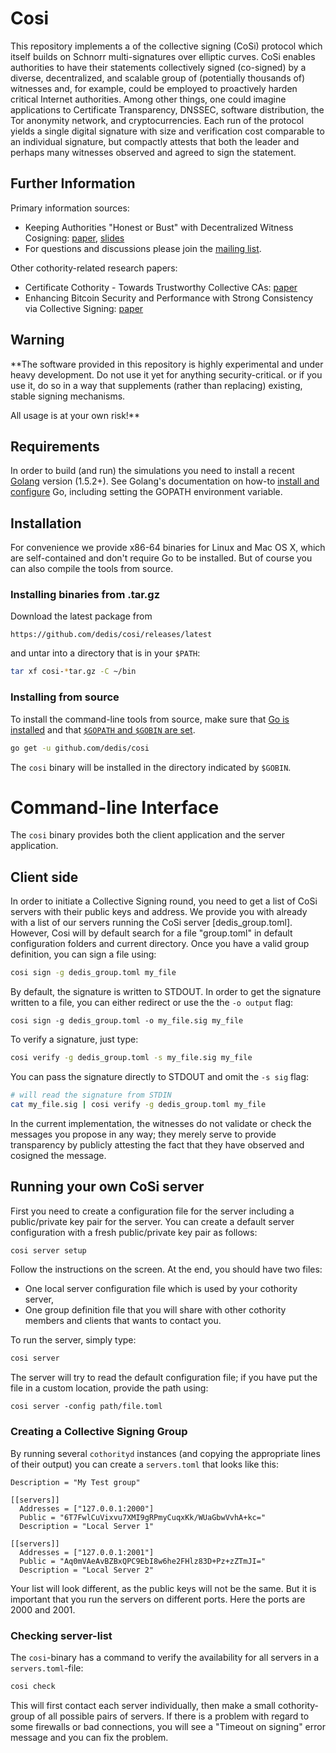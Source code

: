 # Cosi

This repository implements a of the collective signing (CoSi) protocol
which itself builds on Schnorr multi-signatures over elliptic curves. 
CoSi enables authorities to have their statements collectively signed 
(co-signed) by a diverse, decentralized, and scalable group of 
(potentially thousands of) witnesses and, for example, could be employed 
to proactively harden critical Internet authorities. 
Among other things, one could imagine applications to Certificate 
Transparency, DNSSEC, software distribution, the Tor anonymity 
network, and cryptocurrencies.
Each run of the protocol yields a single digital signature with size and 
verification cost comparable to an individual signature, but compactly
attests that both the leader and perhaps many witnesses observed and 
agreed to sign the statement.

## Further Information

Primary information sources:
* Keeping Authorities "Honest or Bust" with Decentralized Witness 
Cosigning: [paper](http://dedis.cs.yale.edu/dissent/papers/witness-abs), 
[slides](http://dedis.cs.yale.edu/dissent/pres/151009-stanford-cothorities.pdf)
* For questions and discussions please join the
[mailing list](https://groups.google.com/forum/#!forum/cothority).

Other cothority-related research papers:
* Certificate Cothority - Towards Trustworthy Collective CAs: 
[paper](https://petsymposium.org/2015/papers/syta-cc-hotpets2015.pdf)
* Enhancing Bitcoin Security and Performance with Strong Consistency via Collective Signing: [paper](http://arxiv.org/abs/1602.06997)
 

## Warning

**The software provided in this repository is highly experimental and under
heavy development. Do not use it yet for anything security-critical.  or if you
use it, do so in a way that supplements (rather than replacing) existing, stable
signing mechanisms.

All usage is at your own risk!**

## Requirements

In order to build (and run) the simulations you need to install a recent 
[Golang](https://golang.org/dl/) version (1.5.2+).
See Golang's documentation on how-to 
[install and configure](https://golang.org/doc/install) Go,
including setting the GOPATH environment variable. 

## Installation

For convenience we provide x86-64 binaries for Linux and Mac OS X,
which are self-contained and don't require Go to be installed.
But of course you can also compile the tools from source.
 
### Installing binaries from .tar.gz

Download the latest package from 

	https://github.com/dedis/cosi/releases/latest

and untar into a directory that is in your `$PATH`:

```bash
tar xf cosi-*tar.gz -C ~/bin
```

### Installing from source

To install the command-line tools from source, make sure that
[Go is installed](https://golang.org/doc/install)
and that
[`$GOPATH` and `$GOBIN` are set](https://golang.org/doc/code.html#GOPATH).

```bash
go get -u github.com/dedis/cosi
```

The `cosi` binary will be installed in the directory indicated by `$GOBIN`.

# Command-line Interface

The `cosi` binary provides both the client application and the server
application.

## Client side

In order to initiate a Collective Signing round, you need to get a list of CoSi
servers with their public keys and address. We provide you with already with a
list of our servers running the CoSi server [dedis_group.toml]. However, Cosi
will by default search for a file "group.toml" in default configuration folders
and current directory.
Once you have a valid group definition, you can sign a file using:

```bash
cosi sign -g dedis_group.toml my_file 
```

By default, the signature is written to STDOUT. In order to get the signature
written to a file, you can either redirect or use the the `-o output` flag:

```base
cosi sign -g dedis_group.toml -o my_file.sig my_file
```

To verify a signature, just type:
  
```bash
cosi verify -g dedis_group.toml -s my_file.sig my_file
```

You can pass the signature directly to STDOUT and omit the `-s sig` flag:

```bash
# will read the signature from STDIN
cat my_file.sig | cosi verify -g dedis_group.toml my_file
```

In the current implementation, the witnesses do not validate or check the 
messages you propose in any way; they merely serve to provide transparency
by publicly attesting the fact that they have observed and cosigned the message.

## Running your own CoSi server

First you need to create a configuration file for the server including a 
public/private key pair for the server. 
You can create a default server configuration with a fresh 
public/private key pair as follows:

```bash
cosi server setup
```

Follow the instructions on the screen. At the end, you should have two files:
* One local server configuration file which is used by your cothority server,
* One group definition file that you will share with other cothority members and
  clients that wants to contact you.

To run the server, simply type:
```bash
cosi server
```

The server will try to read the default configuration file; if you have put the
file in a custom location, provide the path using:
```base
cosi server -config path/file.toml
``` 

### Creating a Collective Signing Group
By running several `cothorityd` instances (and copying the appropriate lines 
of their output) you can create a `servers.toml` that looks like 
this:

```
Description = "My Test group"

[[servers]]
  Addresses = ["127.0.0.1:2000"]
  Public = "6T7FwlCuVixvu7XMI9gRPmyCuqxKk/WUaGbwVvhA+kc="
  Description = "Local Server 1"

[[servers]]
  Addresses = ["127.0.0.1:2001"]
  Public = "Aq0mVAeAvBZBxQPC9EbI8w6he2FHlz83D+Pz+zZTmJI="
  Description = "Local Server 2"
```

Your list will look different, as the public keys will not be the same. But
it is important that you run the servers on different ports. Here the ports
are 2000 and 2001.
 
### Checking server-list

The `cosi`-binary has a command to verify the availability for all
servers in a `servers.toml`-file:

```bash
cosi check
```

This will first contact each server individually, then make a small cothority-
group of all possible pairs of servers. If there is a problem with regard to
some firewalls or bad connections, you will see a "Timeout on signing" error
message and you can fix the problem.
